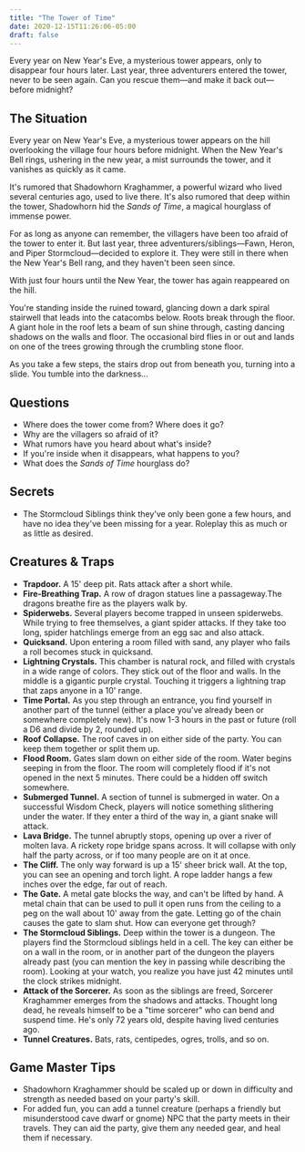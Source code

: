 ```yaml
---
title: "The Tower of Time"
date: 2020-12-15T11:26:06-05:00
draft: false
---
```


Every year on New Year's Eve, a mysterious tower appears, only to disappear four hours later. Last year, three adventurers entered the tower, never to be seen again. Can you rescue them&mdash;and make it back out&mdash;before midnight?

<div data-toc="In This Adventure"></div>



## The Situation

Every year on New Year's Eve, a mysterious tower appears on the hill overlooking the village four hours before midnight. When the New Year's Bell rings, ushering in the new year, a mist surrounds the tower, and it vanishes as quickly as it came.

It's rumored that Shadowhorn Kraghammer, a powerful wizard who lived several centuries ago, used to live there. It's also rumored that deep within the tower, Shadowhorn hid the _Sands of Time_, a magical hourglass of immense power.

For as long as anyone can remember, the villagers have been too afraid of the tower to enter it. But last year, three adventurers/siblings&mdash;Fawn, Heron, and Piper Stormcloud&mdash;decided to explore it. They were still in there when the New Year's Bell rang, and they haven't been seen since.

With just four hours until the New Year, the tower has again reappeared on the hill.

You're standing inside the ruined toward, glancing down a dark spiral stairwell that leads into the catacombs below. Roots break through the floor. A giant hole in the roof lets a beam of sun shine through, casting dancing shadows on the walls and floor. The occasional bird flies in or out and lands on one of the trees growing through the crumbling stone floor.

As you take a few steps, the stairs drop out from beneath you, turning into a slide. You tumble into the darkness...



## Questions

- Where does the tower come from? Where does it go?
- Why are the villagers so afraid of it?
- What rumors have you heard about what's inside?
- If you're inside when it disappears, what happens to you?
- What does the _Sands of Time_ hourglass do?



## Secrets

- The Stormcloud Siblings think they've only been gone a few hours, and have no idea they've been missing for a year. Roleplay this as much or as little as desired.



## Creatures & Traps

- **Trapdoor.** A 15' deep pit. Rats attack after a short while.
- **Fire-Breathing Trap.** A row of dragon statues line a passageway.The dragons breathe fire as the players walk by.
- **Spiderwebs.** Several players become trapped in unseen spiderwebs. While trying to free themselves, a giant spider attacks. If they take too long, spider hatchlings emerge from an egg sac and also attack.
- **Quicksand.** Upon entering a room filled with sand, any player who fails a roll becomes stuck in quicksand.
- **Lightning Crystals.** This chamber is natural rock, and filled with crystals in a wide range of colors. They stick out of the floor and walls. In the middle is a gigantic purple crystal. Touching it triggers a lightning trap that zaps anyone in a 10' range.
- **Time Portal.** As you step through an entrance, you find yourself in another part of the tunnel (either a place you've already been or somewhere completely new). It's now 1-3 hours in the past or future (roll a D6 and divide by 2, rounded up).
- **Roof Collapse.** The roof caves in on either side of the party. You can keep them together or split them up.
- **Flood Room.** Gates slam down on either side of the room. Water begins seeping in from the floor. The room will completely flood if it's not opened in the next 5 minutes. There could be a hidden off switch somewhere.
- **Submerged Tunnel.** A section of tunnel is submerged in water. On a successful Wisdom Check, players will notice something slithering under the water. If they enter a third of the way in, a giant snake will attack.
- **Lava Bridge.** The tunnel abruptly stops, opening up over a river of molten lava. A rickety rope bridge spans across. It will collapse with only half the party across, or if too many people are on it at once.
- **The Cliff.** The only way forward is up a 15' sheer brick wall. At the top, you can see an opening and torch light. A rope ladder hangs a few inches over the edge, far out of reach.
- **The Gate.** A metal gate blocks the way, and can't be lifted by hand. A metal chain that can be used to pull it open runs from the ceiling to a peg on the wall about 10' away from the gate. Letting go of the chain causes the gate to slam shut. How can everyone get through?
- **The Stormcloud Siblings.** Deep within the tower is a dungeon. The players find the Stormcloud siblings held in a cell. The key can either be on a wall in the room, or in another part of the dungeon the players already past (you can mention the key in passing while describing the room). Looking at your watch, you realize you have just 42 minutes until the clock strikes midnight.
- **Attack of the Sorcerer.** As soon as the siblings are freed, Sorcerer Kraghammer emerges from the shadows and attacks. Thought long dead, he reveals himself to be a "time sorcerer" who can bend and suspend time. He's only 72 years old, despite having lived centuries ago.
- **Tunnel Creatures.** Bats, rats, centipedes, ogres, trolls, and so on.



## Game Master Tips

- Shadowhorn Kraghammer should be scaled up or down in difficulty and strength as needed based on your party's skill.
- For added fun, you can add a tunnel creature (perhaps a friendly but misunderstood cave dwarf or gnome) NPC that the party meets in their travels. They can aid the party, give them any needed gear, and heal them if necessary.